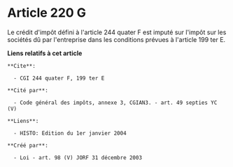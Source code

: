 # Article 220 G

Le crédit d'impôt défini à l'article 244 quater F est imputé sur l'impôt sur les sociétés dû par l'entreprise dans les
conditions prévues à l'article 199 ter E.

**Liens relatifs à cet article**

	**Cite**:

	  - CGI 244 quater F, 199 ter E

	**Cité par**:

	  - Code général des impôts, annexe 3, CGIAN3. - art. 49 septies YC (V)

	**Liens**:

	  - HISTO: Edition du 1er janvier 2004

	**Créé par**:

	  - Loi - art. 98 (V) JORF 31 décembre 2003
